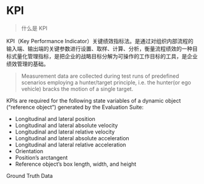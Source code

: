# KPI

> 什么是 KPI

KPI（Key Performance Indicator）关键绩效指标法。是通过对组织内部流程的输入端、输出端的关键参数进行设置、取样、计算、分析，衡量流程绩效的一种目标式量化管理指标，是把企业的战略目标分解为可操作的工作目标的工具，是企业绩效管理的基础。


> Measurement data are collected during test runs of predefined scenarios employing a hunter/target principle, i.e. the hunter(or ego vehicle) bracks the motion of a single target.


KPIs are required for the following state variables of a dynamic object (“reference object”) generated by the Evaluation
Suite:

* Longitudinal and lateral position
* Longitudinal and lateral absolute velocity
* Longitudinal and lateral relative velocity
* Longitudinal and lateral absolute acceleration
* Longitudinal and lateral relative acceleration
* Orientation
* Position’s arctangent
* Reference object’s box length, width, and height


Ground Truth Data
